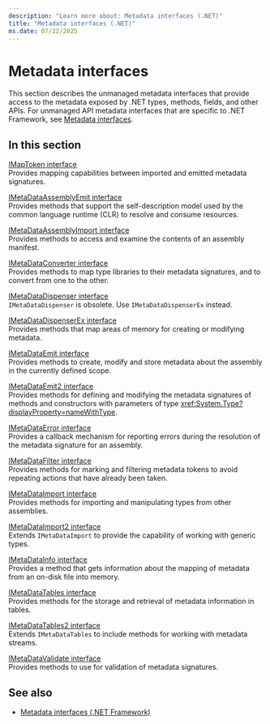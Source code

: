 ```yaml
---
description: "Learn more about: Metadata interfaces (.NET)"
title: "Metadata interfaces (.NET)"
ms.date: 07/22/2025
---
```

# Metadata interfaces

This section describes the unmanaged metadata interfaces that provide access to the metadata exposed by .NET types, methods, fields, and other APIs. For unmanaged API metadata interfaces that are specific to .NET Framework, see [Metadata interfaces](../../../../framework/unmanaged-api/metadata/metadata-interfaces.md).

## In this section

[IMapToken interface](imaptoken-interface.md)\
Provides mapping capabilities between imported and emitted metadata signatures.

[IMetaDataAssemblyEmit interface](imetadataassemblyemit-interface.md)\
Provides methods that support the self-description model used by the common language runtime (CLR) to resolve and consume resources.

[IMetaDataAssemblyImport interface](imetadataassemblyimport-interface.md)\
Provides methods to access and examine the contents of an assembly manifest.

[IMetaDataConverter interface](imetadataconverter-interface.md)\
Provides methods to map type libraries to their metadata signatures, and to convert from one to the other.

[IMetaDataDispenser interface](imetadatadispenser-interface.md)\
`IMetaDataDispenser` is obsolete. Use `IMetaDataDispenserEx` instead.

[IMetaDataDispenserEx interface](imetadatadispenserex-interface.md)\
Provides methods that map areas of memory for creating or modifying metadata.

[IMetaDataEmit interface](imetadataemit-interface.md)\
Provides methods to create, modify and store metadata about the assembly in the currently defined scope.

[IMetaDataEmit2 interface](imetadataemit2-interface.md)\
Provides methods for defining and modifying the metadata signatures of methods and constructors with parameters of type <xref:System.Type?displayProperty=nameWithType>.

[IMetaDataError interface](imetadataerror-interface.md)\
Provides a callback mechanism for reporting errors during the resolution of the metadata signature for an assembly.

[IMetaDataFilter interface](imetadatafilter-interface.md)\
Provides methods for marking and filtering metadata tokens to avoid repeating actions that have already been taken.

[IMetaDataImport interface](imetadataimport-interface.md)\
Provides methods for importing and manipulating types from other assemblies.

[IMetaDataImport2 interface](imetadataimport2-interface.md)\
Extends `IMetaDataImport` to provide the capability of working with generic types.

[IMetaDataInfo interface](imetadatainfo-interface.md)\
Provides a method that gets information about the mapping of metadata from an on-disk file into memory.

[IMetaDataTables interface](imetadatatables-interface.md)\
Provides methods for the storage and retrieval of metadata information in tables.

[IMetaDataTables2 interface](imetadatatables2-interface.md)\
Extends `IMetaDataTables` to include methods for working with metadata streams.

[IMetaDataValidate interface](imetadatavalidate-interface.md)\
Provides methods to use for validation of metadata signatures.

## See also

- [Metadata interfaces (.NET Framework)](../../../../framework/unmanaged-api/metadata/metadata-interfaces.md)
